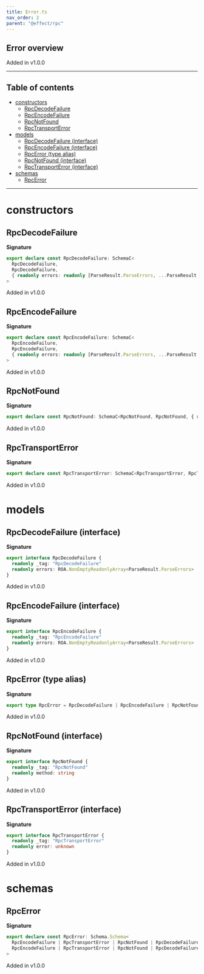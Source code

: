 ```yaml
---
title: Error.ts
nav_order: 2
parent: "@effect/rpc"
---
```


## Error overview

Added in v1.0.0

---

<h2 class="text-delta">Table of contents</h2>

- [constructors](#constructors)
  - [RpcDecodeFailure](#rpcdecodefailure)
  - [RpcEncodeFailure](#rpcencodefailure)
  - [RpcNotFound](#rpcnotfound)
  - [RpcTransportError](#rpctransporterror)
- [models](#models)
  - [RpcDecodeFailure (interface)](#rpcdecodefailure-interface)
  - [RpcEncodeFailure (interface)](#rpcencodefailure-interface)
  - [RpcError (type alias)](#rpcerror-type-alias)
  - [RpcNotFound (interface)](#rpcnotfound-interface)
  - [RpcTransportError (interface)](#rpctransporterror-interface)
- [schemas](#schemas)
  - [RpcError](#rpcerror)

---

# constructors

## RpcDecodeFailure

**Signature**

```ts
export declare const RpcDecodeFailure: SchemaC<
  RpcDecodeFailure,
  RpcDecodeFailure,
  { readonly errors: readonly [ParseResult.ParseErrors, ...ParseResult.ParseErrors[]] }
>
```

Added in v1.0.0

## RpcEncodeFailure

**Signature**

```ts
export declare const RpcEncodeFailure: SchemaC<
  RpcEncodeFailure,
  RpcEncodeFailure,
  { readonly errors: readonly [ParseResult.ParseErrors, ...ParseResult.ParseErrors[]] }
>
```

Added in v1.0.0

## RpcNotFound

**Signature**

```ts
export declare const RpcNotFound: SchemaC<RpcNotFound, RpcNotFound, { readonly method: string }>
```

Added in v1.0.0

## RpcTransportError

**Signature**

```ts
export declare const RpcTransportError: SchemaC<RpcTransportError, RpcTransportError, { readonly error: unknown }>
```

Added in v1.0.0

# models

## RpcDecodeFailure (interface)

**Signature**

```ts
export interface RpcDecodeFailure {
  readonly _tag: "RpcDecodeFailure"
  readonly errors: ROA.NonEmptyReadonlyArray<ParseResult.ParseErrors>
}
```

Added in v1.0.0

## RpcEncodeFailure (interface)

**Signature**

```ts
export interface RpcEncodeFailure {
  readonly _tag: "RpcEncodeFailure"
  readonly errors: ROA.NonEmptyReadonlyArray<ParseResult.ParseErrors>
}
```

Added in v1.0.0

## RpcError (type alias)

**Signature**

```ts
export type RpcError = RpcDecodeFailure | RpcEncodeFailure | RpcNotFound | RpcTransportError
```

Added in v1.0.0

## RpcNotFound (interface)

**Signature**

```ts
export interface RpcNotFound {
  readonly _tag: "RpcNotFound"
  readonly method: string
}
```

Added in v1.0.0

## RpcTransportError (interface)

**Signature**

```ts
export interface RpcTransportError {
  readonly _tag: "RpcTransportError"
  readonly error: unknown
}
```

Added in v1.0.0

# schemas

## RpcError

**Signature**

```ts
export declare const RpcError: Schema.Schema<
  RpcEncodeFailure | RpcTransportError | RpcNotFound | RpcDecodeFailure,
  RpcEncodeFailure | RpcTransportError | RpcNotFound | RpcDecodeFailure
>
```

Added in v1.0.0

